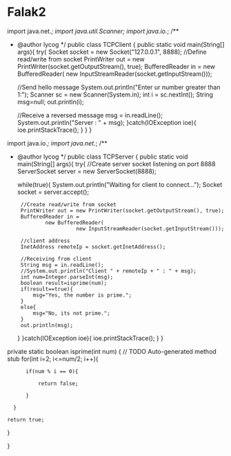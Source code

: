 # Falak2
import java.net.*;
import java.util.Scanner;
import java.io.*;
/**
 * @author lycog
 */
public class TCPClient {
  public static void main(String[] args){
    try{
      Socket socket = new Socket("127.0.0.1", 8888);
      //Define read/write from socket
      PrintWriter out = new PrintWriter(socket.getOutputStream(), true);
      BufferedReader in =
              new BufferedReader(
                        new InputStreamReader(socket.getInputStream()));
 
      //Send hello message
      System.out.println("Enter ur number greater than 1:");
      Scanner sc = new Scanner(System.in);
      int i = sc.nextInt();
      String msg=null;
      out.println(i);
 
      //Receive a reversed message
      msg = in.readLine();
      System.out.println("Server : " + msg);
    }catch(IOException ioe){
      ioe.printStackTrace();
    }
  }
}









import java.io.*;
import java.net.*;
/**
 * @author lycog
 */
public class TCPServer {
  public static void main(String[] args){
    try{
      //Create server socket listening on port 8888
      ServerSocket server = new ServerSocket(8888);
 
      while(true){
        System.out.println("Waiting for client to connect...");
        Socket socket = server.accept();
 
        //Create read/write from socket
        PrintWriter out = new PrintWriter(socket.getOutputStream(), true);
        BufferedReader in =
                new BufferedReader(
                          new InputStreamReader(socket.getInputStream()));
 
        //client address
        InetAddress remoteIp = socket.getInetAddress();
 
        //Receiving from client
        String msg = in.readLine();
        //System.out.println("Client " + remoteIp + " : " + msg);
        int num=Integer.parseInt(msg);
        boolean result=isprime(num);
        if(result==true){
        	msg="Yes, the number is prime.";
        }
        else{
        	msg="No, its not prime.";
        }
        out.println(msg);
      }
    }catch(IOException ioe){
      ioe.printStackTrace();
    }
  }
 
  private static boolean isprime(int num) {
	// TODO Auto-generated method stub
	  for(int i=2; i<=num/2; i++){

          if(num % i == 0){

              return false;

          }

      }

	return true;
}


}
